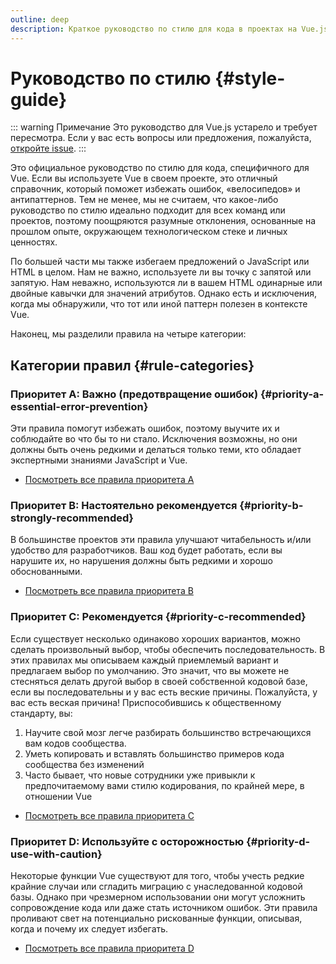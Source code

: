 ```yaml
---
outline: deep
description: Краткое руководство по стилю для кода в проектах на Vue.js
---
```


# Руководство по стилю {#style-guide}

::: warning Примечание
Это руководство для Vue.js устарело и требует пересмотра. Если у вас есть вопросы или предложения, пожалуйста, [откройте issue](https://github.com/vuejs/docs/issues/new).
:::

Это официальное руководство по стилю для кода, специфичного для Vue. Если вы используете Vue в своем проекте, это отличный справочник, который поможет избежать ошибок, «велосипедов» и антипаттернов. Тем не менее, мы не считаем, что какое-либо руководство по стилю идеально подходит для всех команд или проектов, поэтому поощряются разумные отклонения, основанные на прошлом опыте, окружающем технологическом стеке и личных ценностях.

По большей части мы также избегаем предложений о JavaScript или HTML в целом. Нам не важно, используете ли вы точку с запятой или запятую. Нам неважно, используются ли в вашем HTML одинарные или двойные кавычки для значений атрибутов. Однако есть и исключения, когда мы обнаружили, что тот или иной паттерн полезен в контексте Vue.

Наконец, мы разделили правила на четыре категории:

## Категории правил {#rule-categories}

### Приоритет А: Важно (предотвращение ошибок) {#priority-a-essential-error-prevention}

Эти правила помогут избежать ошибок, поэтому выучите их и соблюдайте во что бы то ни стало. Исключения возможны, но они должны быть очень редкими и делаться только теми, кто обладает экспертными знаниями JavaScript и Vue.

- [Посмотреть все правила приоритета A](./rules-essential)

### Приоритет B: Настоятельно рекомендуется {#priority-b-strongly-recommended}

В большинстве проектов эти правила улучшают читабельность и/или удобство для разработчиков. Ваш код будет работать, если вы нарушите их, но нарушения должны быть редкими и хорошо обоснованными.

- [Посмотреть все правила приоритета B](./rules-strongly-recommended)

### Приоритет C: Рекомендуется {#priority-c-recommended}

Если существует несколько одинаково хороших вариантов, можно сделать произвольный выбор, чтобы обеспечить последовательность. В этих правилах мы описываем каждый приемлемый вариант и предлагаем выбор по умолчанию. Это значит, что вы можете не стесняться делать другой выбор в своей собственной кодовой базе, если вы последовательны и у вас есть веские причины. Пожалуйста, у вас есть веская причина! Приспособившись к общественному стандарту, вы:

1. Научите свой мозг легче разбирать большинство встречающихся вам кодов сообщества.
2. Уметь копировать и вставлять большинство примеров кода сообщества без изменений
3. Часто бывает, что новые сотрудники уже привыкли к предпочитаемому вами стилю кодирования, по крайней мере, в отношении Vue

- [Посмотреть все правила приоритета C](./rules-recommended)

### Приоритет D: Используйте с осторожностью {#priority-d-use-with-caution}

Некоторые функции Vue существуют для того, чтобы учесть редкие крайние случаи или сгладить миграцию с унаследованной кодовой базы. Однако при чрезмерном использовании они могут усложнить сопровождение кода или даже стать источником ошибок. Эти правила проливают свет на потенциально рискованные функции, описывая, когда и почему их следует избегать.

- [Посмотреть все правила приоритета D](./rules-use-with-caution)
